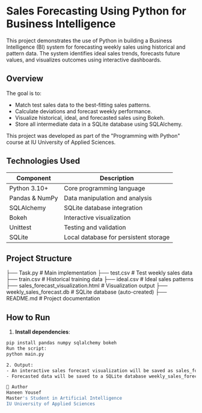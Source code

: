 # Sales Forecasting Using Python for Business Intelligence

This project demonstrates the use of Python in building a Business Intelligence (BI) system for forecasting weekly sales using historical and pattern data. The system identifies ideal sales trends, forecasts future values, and visualizes outcomes using interactive dashboards.

## Overview

The goal is to:
- Match test sales data to the best-fitting sales patterns.
- Calculate deviations and forecast weekly performance.
- Visualize historical, ideal, and forecasted sales using Bokeh.
- Store all intermediate data in a SQLite database using SQLAlchemy.

This project was developed as part of the "Programming with Python" course at IU University of Applied Sciences.

## Technologies Used

| Component         | Description                             |
|------------------|-----------------------------------------|
| Python 3.10+      | Core programming language                |
| Pandas & NumPy    | Data manipulation and analysis           |
| SQLAlchemy        | SQLite database integration              |
| Bokeh             | Interactive visualization                |
| Unittest          | Testing and validation                   |
| SQLite            | Local database for persistent storage    |

## Project Structure

├── Task.py # Main implementation
├── test.csv # Test weekly sales data
├── train.csv # Historical training data
├── ideal.csv # Ideal sales patterns
├── sales_forecast_visualization.html # Visualization output
├── weekly_sales_forecast.db # SQLite database (auto-created)
├── README.md # Project documentation


## How to Run

1. **Install dependencies**:
```bash
pip install pandas numpy sqlalchemy bokeh
Run the script:
python main.py

2. Output:
- An interactive sales forecast visualization will be saved as sales_forecast_visualization.html.
- Forecasted data will be saved to a SQLite database weekly_sales_forecast.db.

🙋 Author
Haneen Yousef
Master's Student in Artificial Intelligence
IU University of Applied Sciences
